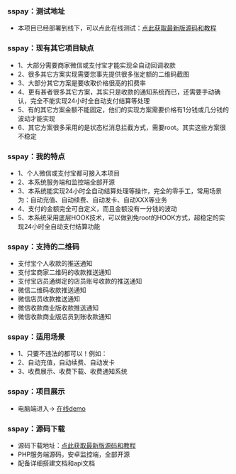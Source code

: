 ### sspay：测试地址
 - 本项目已经部署到线下，可以点此在线测试：[点此获取最新版源码和教程](http://sspay.goodqp.com/) 
 
### sspay：现有其它项目缺点
 - 1、大部分需要商家微信或支付宝才能实现全自动回调收款
 - 2、很多其它方案实现需要您事先提供很多张定额的二维码截图
 - 3、大部分其它方案是要收取价格很高的扣费率
 - 4、更有甚者很多其它方案，其实只是收款的通知系统而已，还需要手动确认，完全不能实现24小时全自动支付结算等处理
 - 5、有的其它方案金额不能固定，他们的实现方案需要价格有1分钱或几分钱的波动才能实现
 - 6、其它方案很多采用的是状态栏消息拦截方式，需要root。其实这些方案很不稳定

### sspay：我的特点
 - 1、个人微信或支付宝都可接入本项目
 - 2、本系统服务端和监控端全部开源
 - 3、本系统能实现24小时全自动结算处理等操作，完全的零手工，常用场景为：自动充值、自动续费、自动发卡、自动XXX等业务
 - 4、支付的金额完全可自定义，而且金额没有一分钱的波动
 - 5、本系统采用底层HOOK技术，可以做到免root的HOOK方式，超稳定的实现24小时全自动支付结算功能

### sspay：支持的二维码
 - 支付宝个人收款的推送通知
 - 支付宝商家二维码的收款推送通知 
 - 支付宝店员通绑定的店员账号收款的推送通知
 - 微信二维码收款推送通知 
 - 微信店员收款推送通知
 - 微信收款商业版收款推送通知
 - 微信收款商业版店员到账收款通知 

### sspay：适用场景
 - 1、只要不违法的都可以！例如：
 - 2、自动充值，自动续费、自动发卡
 - 3、收费展示、收费下载、收费通知系统 
 
  
### sspay：项目展示
- 电脑端进入→ [在线demo](http://sspay.goodqp.com/)

### sspay：源码下载
 - 源码下载地址：[点此获取最新版源码和教程](http://sspay.goodqp.com/) 
 - PHP服务端源码，安卓监控端，全部开源
 - 配备详细搭建文档和api文档
